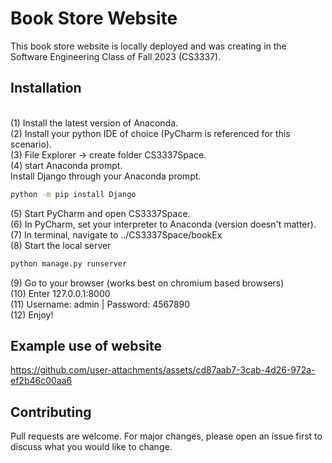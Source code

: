 # Book Store Website

This book store website is locally deployed and was creating in the Software Engineering Class of Fall 2023 (CS3337).

## Installation

<br>(1) Install the latest version of Anaconda.
<br>(2) Install your python IDE of choice (PyCharm is referenced for this scenario).
<br>(3) File Explorer -> create folder CS3337Space.
<br>(4) start Anaconda prompt.
<br>Install Django through your Anaconda prompt.
```bash
python -m pip install Django
```
(5) Start PyCharm and open CS3337Space.
<br>(6) In PyCharm, set your interpreter to Anaconda (version doesn't matter).
<br>(7) In terminal, navigate to ../CS3337Space/bookEx
<br>(8) Start the local server
```bash
python manage.py runserver
```
(9) Go to your browser (works best on chromium based browsers)
<br>(10) Enter 127.0.0.1:8000
<br>(11) Username: admin | Password: 4567890
<br>(12) Enjoy!

## Example use of website


https://github.com/user-attachments/assets/cd87aab7-3cab-4d26-972a-ef2b46c00aa6



## Contributing

Pull requests are welcome. For major changes, please open an issue first
to discuss what you would like to change.

